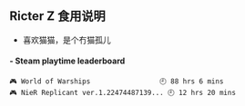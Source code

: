 ## Ricter Z 食用说明
- 喜欢猫猫，是个冇猫孤儿

<!-- steam-box start -->
#### - Steam playtime leaderboard
```text
🎮 World of Warships                 🕘 88 hrs 6 mins
🎮 NieR Replicant ver.1.22474487139... 🕘 12 hrs 20 mins
```
<!-- Powered by https://github.com/YouEclipse/steam-box . -->
<!-- steam-box end -->
